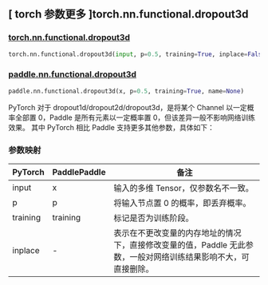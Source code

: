## [ torch 参数更多 ]torch.nn.functional.dropout3d

### [torch.nn.functional.dropout3d](https://pytorch.org/docs/stable/generated/torch.nn.functional.dropout3d.html#torch.nn.functional.dropout3d)

```python
torch.nn.functional.dropout3d(input, p=0.5, training=True, inplace=False)
```

### [paddle.nn.functional.dropout3d](https://www.paddlepaddle.org.cn/documentation/docs/zh/develop/api/paddle/nn/functional/dropout3d_cn.html)

```python
paddle.nn.functional.dropout3d(x, p=0.5, training=True, name=None)
```

PyTorch 对于 dropout1d/dropout2d/dropout3d，是将某个 Channel 以一定概率全部置 0，Paddle 是所有元素以一定概率置 0，但该差异一般不影响网络训练效果。
其中 PyTorch 相比 Paddle 支持更多其他参数，具体如下：
### 参数映射
| PyTorch  | PaddlePaddle | 备注                                                                                                            |
| -------- | ------------ | --------------------------------------------------------------------------------------------------------------- |
| input    | x            | 输入的多维 Tensor，仅参数名不一致。                                                                             |
| p        | p            | 将输入节点置 0 的概率，即丢弃概率。                                                                             |
| training | training     | 标记是否为训练阶段。                                                                                            |
| inplace  | -            | 表示在不更改变量的内存地址的情况下，直接修改变量的值，Paddle 无此参数，一般对网络训练结果影响不大，可直接删除。 |
